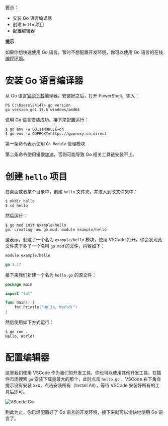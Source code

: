 要点：

- 安装 Go 语言编译器
- 创建 `hello` 项目
- 配置编辑器

**提示**

如果你想快速使用 Go 语言，暂时不想配置开发环境，你可以使用 Go 语言的在线[编程环境](https://go.dev/play/)。

# 安装 Go 语言编译器

从 Go 语言[官网下载](https://go.dev/dl/)编译器，安装好之后，打开 PowerShell，输入：

```shell
PS C:\Users\24147> go version
go version go1.17.6 windows/amd64
```

说明 Go 语言安装成功。接下来配置运行：

```shell
$ go env -w GO111MODULE=on
$ go env -w GOPROXY=https://goproxy.cn,direct
```

第一条命令表示使用 `Go Module` 管理模块

第二条命令使用镜像加速，否则可能导致 Go 相关工具链安装不上。



# 创建 `hello` 项目

在桌面或者某个目录中，创建 `hello` 文件夹，并进入到改文件夹中：

```shell
$ mkdir hello
$ cd hello
```

然后运行：

```shell
$ go mod init example/hello
go: creating new go.mod: module example/hello
```

这表示，创建了一个名为 `example/hello` 模块，使用 VSCode 打开，你会发现此文件夹下多了一个名叫 `go.mod` 的文件，内容如下：

```go
module example/hello

go 1.17
```

接下来我们新建一个名为 `hello.go`  的源文件：

```go
package main

import "fmt"

func main() {
    fmt.Println("Hello, World!")
}
```

然后使用如下方式运行：

```shell
$ go run .
Hello, World!
```

# 配置编辑器

这里我们使用 VSCode 作为我们的开发工具，你也可以使用其他开发工具。在插件市场搜索 `go` 安装下载量最大的那个，此时点击 `hello.go` ，VSCode 右下角会提示没有安装 xxx，点击安装所有（Install All），等待 VSCode 安装好所有的工具后即可。

![VScode Go](https://sophia-1303119720.cos.ap-nanjing.myqcloud.com/course/b9af753b694eff5f46181f67132bfba1.png)

到此为止，你已经配置好了 Go 语言的开发环境，接下来就可以愉快地使用 Go 语言了。